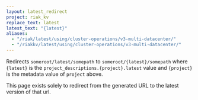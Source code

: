 ```yaml
---
layout: latest_redirect
project: riak_kv
replace_text: latest
latest_text: "{latest}"
aliases:
  - "/riak/latest/using/cluster-operations/v3-multi-datacenter/"
  - "/riakkv/latest/using/cluster-operations/v3-multi-datacenter/"
---
```


Redirects `someroot/latest/somepath` to `someroot/{latest}/somepath` 
where `{latest}` is the `project_descriptions.{project}.latest` value
and `{project}` is the metadata value of `project` above.

This page exists solely to redirect from the generated URL to the latest version of
that url.


